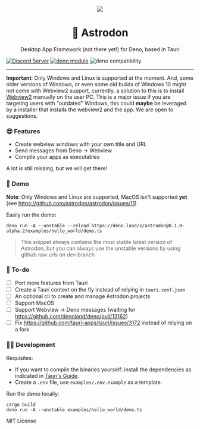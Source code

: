 <p align="center">
	<img align="center" src="https://avatars.githubusercontent.com/u/97196209?s=200&v=4"  />
	<br>
    <h1 align="center">🦕 Astrodon  </h1>
    <p align="center">Desktop App Framework (not there yet!) for Deno, based in Tauri</p>
</p>

[![Discord Server](https://discordapp.com/api/guilds/928673465882513430/widget.png)](https://discord.gg/adYYqHHDBA)
[![deno module](https://shield.deno.dev/x/astrodon)](https://deno.land/x/astrodon)
![deno compatibility](https://shield.deno.dev/deno/^1.17)

---

**Important**: Only Windows and Linux is supported at the moment. And, some older versions of Windows, or even some old builds of Windows 10 might not come with Webview2 support, currently, a solution to this is to install [Webview2](https://developer.microsoft.com/en-us/microsoft-edge/webview2/#download-section) manually on the user PC. This is a major issue if you are targeting users with "outdated" Windows, this could **maybe** be leveraged by a installer that installs the webview2 and the app. We are open to suggestions.

### 😎 Features

- Create webview windows with your own title and URL
- Send messages from Deno -> Webview
- Compile your apps as executables

A lot is still missing, but we will get there!

### 🎁 Demo

**Note**: Only Windows and Linux are supported, MacOS isn't supported **yet** (see https://github.com/astrodon/astrodon/issues/11)

Easily run the demo:

```
deno run -A --unstable --reload https://deno.land/x/astrodon@0.1.0-alpha.2/examples/hello_world/demo.ts
```

> This snippet always contains the most stable latest version of Astrodon, but you can always use the unstable versions by using github raw urls on dev branch

### 📜 To-do

- [ ] Port more features from Tauri
- [ ] Create a Tauri context on the fly instead of relying in `tauri.conf.json`
- [ ] An optional cli to create and manage Astrodon projects
- [ ] Support MacOS
- [ ] Support Webview -> Deno messages (waiting for https://github.com/denoland/deno/pull/13162)
- [ ] Fix https://github.com/tauri-apps/tauri/issues/3172 instead of relying on a fork

### 👩‍💻 Development

Requisites:

- If you want to compile the binaries yourself: install the dependencies as
  indicated in
  [Tauri's Guide](https://tauri.studio/en/docs/getting-started/intro).
- Create a `.env` file, use `examples/.env.example` as a template.

Run the demo locally:

```
cargo build
deno run -A --unstable examples/hello_world/demo.ts
```

MIT License
